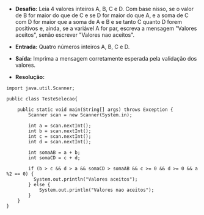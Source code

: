 * **Desafio:** Leia 4 valores inteiros A, B, C e D. Com base nisso, se o valor de B for maior do que de C e se D for maior do que A, e a soma de C com D for maior que a soma de A e B e se tanto C quanto D forem positivos e, ainda, se a variável A for par, escreva a mensagem "Valores aceitos", senão escrever "Valores nao aceitos". 

* **Entrada:** Quatro números inteiros A, B, C e D.

* **Saída:** Imprima a mensagem corretamente esperada pela validação dos valores.

* **Resolução:**
```
import java.util.Scanner;

public class TesteSelecao{

	public static void main(String[] args) throws Exception {
		Scanner scan = new Scanner(System.in);
		
		int a = scan.nextInt();
		int b = scan.nextInt();
		int c = scan.nextInt();
		int d = scan.nextInt();
		
		int somaAB = a + b;
		int somaCD = c + d;
		
		if (b > c && d > a && somaCD > somaAB && c >= 0 && d >= 0 && a %2 == 0) {
		  System.out.println("Valores aceitos");
		} else {
			System.out.println("Valores nao aceitos");
		}
	}
}
```